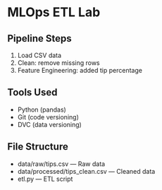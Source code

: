 # MLOps ETL Lab

## Pipeline Steps
1. Load CSV data
2. Clean: remove missing rows
3. Feature Engineering: added tip percentage

## Tools Used
- Python (pandas)
- Git (code versioning)
- DVC (data versioning)

## File Structure
- data/raw/tips.csv — Raw data
- data/processed/tips_clean.csv — Cleaned data
- etl.py — ETL script
